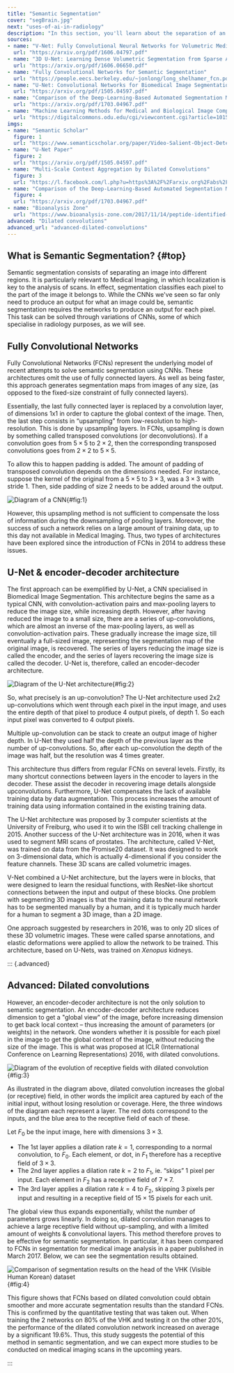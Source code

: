 ```yaml
---
title: "Semantic Segmentation"
cover: "segBrain.jpg"
next: "uses-of-ai-in-radiology"
description: "In this section, you'll learn about the separation of an image into different regions through a process called semantic segmentation, in particular how it integrates with medical image scans."
sources:
- name: "V-Net: Fully Convolutional Neural Networks for Volumetric Medical Image Segmentation"
  url: "https://arxiv.org/pdf/1606.04797.pdf"
- name: "3D U-Net: Learning Dense Volumetric Segmentation from Sparse Annotation"
  url: "https://arxiv.org/pdf/1606.06650.pdf"
- name: "Fully Convolutional Networks for Semantic Segmentation"
  url: "https://people.eecs.berkeley.edu/~jonlong/long_shelhamer_fcn.pdf"
- name: "U-Net: Convolutional Networks for Biomedical Image Segmentation"
  url: "https://arxiv.org/pdf/1505.04597.pdf"
- name: "Comparison of the Deep-Learning-Based Automated Segmentation Methods for the Head Sectioned Images of the Virtual Korean Human Project"
  url: "https://arxiv.org/pdf/1703.04967.pdf"
- name: "Machine Learning Methods for Medical and Biological Image Computing"
  url: "https://digitalcommons.odu.edu/cgi/viewcontent.cgi?article=1015&context=computerscience_etds"
imgs:
- name: "Semantic Scholar"
  figure: 1
  url: "https://www.semanticscholar.org/paper/Video-Salient-Object-Detection-via-Fully-Convoluti-Wang-Shen/022d74ae2f8680e780b18e0cbb041d5c5a57c7a5/figure/1"
- name: "U-Net Paper"
  figure: 2
  url: "https://arxiv.org/pdf/1505.04597.pdf"
- name: "Multi-Scale Context Aggregation by Dilated Convolutions"
  figure: 3
  url: "https://l.facebook.com/l.php?u=https%3A%2F%2Farxiv.org%2Fabs%2F1511.07122&h=ATOVsaU-z__SwQmKIIFgdxdcqeqRPgxd9yL2mxH-rslE3hIHx_uPPToksUy_amrK3auP3fdDi5EcaR8mw2QRFb2uHnbqLw_qT3HoKyKQQjh0SXyfIAP7z5m1vIY"
- name: "Comparison of the Deep-Learning-Based Automated Segmentation Methods for the Head Sectioned Images of the Virtual Korean Human Project"
  figure: 4
  url: "https://arxiv.org/pdf/1703.04967.pdf"
- name: "Bioanalysis Zone"
  url: "https://www.bioanalysis-zone.com/2017/11/14/peptide-identified-potential-biomarker-early-stages-alzheimers-disease/"
advanced: "Dilated convolutions"
advanced_url: "advanced-dilated-convolutions"
---
```


## What is Semantic Segmentation? {#top}

Semantic segmentation consists of separating an image into different regions. It is particularly relevant to Medical Imaging, in which localization is key to the analysis of scans. In effect, segmentation classifies each pixel to the part of the image it belongs to. While the CNNs we've seen so far only need to produce an output for what an image could be, semantic segmentation requires the networks to produce an output for each pixel. This task can be solved through variations of CNNs, some of which specialise in radiology purposes, as we will see.

## Fully Convolutional Networks
Fully Convolutional Networks  (FCNs) represent the underlying model of recent attempts to solve semantic segmentation using CNNs. These architectures omit the use of fully connected layers. As well as being faster, this approach generates segmentation maps from images of any size, (as opposed to the fixed-size constraint of fully connected layers).

Essentially, the last fully connected layer is replaced by a convolution layer, of dimensions 1x1 in order to capture the global context of the image. Then, the last step consists in “upsampling” from low-resolution to high-resolution. This is done by upsampling layers. In FCNs, upsampling is down by something called transposed convolutions (or deconvolutions). If a convolution goes from $5 \times 5$ to $2 \times 2$, then the corresponding transposed convolutions goes from $2 \times 2$ to $5 \times 5$. 

To allow this to happen padding is added. The amount of padding of transposed convolution depends on the dimensions needed. For instance, suppose the kernel of the original from a $5 \times 5$ to $3 \times 3$, was a $3 \times 3$ with stride 1. Then, side padding of size 2 needs to be added around the output.

![Diagram of a CNN](/content-images/SegmentationDiagram1.png){#fig:1}

<!--Image source:
https://www.semanticscholar.org/paper/Video-Salient-Object-Detection-via-Fully-Convoluti-Wang-Shen/022d74ae2f8680e780b18e0cbb041d5c5a57c7a5-->

However, this upsampling method is not sufficient to compensate the loss of information during the downsampling of pooling layers. Moreover, the success of such a network relies on a large amount of training data, up to this day not available in Medical Imaging. Thus, two types of architectures have been explored since the introduction of FCNs in 2014 to address these issues.

## U-Net & encoder-decoder architecture

The first approach can be exemplified by U-Net, a CNN specialised in Biomedical Image Segmentation. This architecture begins the same as a typical CNN, with convolution-activation pairs and max-pooling layers to reduce the image size, while increasing depth. However, after having reduced the image to a small size, there are a series of up-convolutions, which are almost an inverse of the max-pooling layers, as well as convolution-activation pairs. These gradually increase the image size, till eventually a full-sized image, representing the segmentation map of the original image, is recovered. The series of layers reducing the image size is called the encoder, and the series of layers recovering the image size is called the decoder. U-Net is, therefore, called an encoder-decoder architecture.

![Diagram of the U-Net architecture](/content-images/UNetImage.png){#fig:2}

So, what precisely is an up-convolution? The U-Net architecture used 2x2 up-convolutions which went through each pixel in the input image, and uses the entire depth of that pixel to produce 4 output pixels, of depth 1. So each input pixel was converted to 4 output pixels. 

Multiple up-convolution can be stack to create an output image of higher depth. In U-Net they used half the depth of the previous layer as the number of up-convolutions. So, after each up-convolution the depth of the image was half, but the resolution was 4 times greater.

This architecture thus differs from regular FCNs on several levels. Firstly, its many shortcut connections between layers in the encoder to layers in the decoder. These assist the decoder in recovering image details alongside upconvolutions. Furthermore, U-Net compensates the lack of available training data by data augmentation. This process increases the amount of training data using information contained in the existing training data. 

The U-Net architecture was proposed by 3 computer scientists at the University of Freiburg, who used it to win the ISBI cell tracking challenge in 2015. Another success of the U-Net architecture was in 2016, when it was used to segment MRI scans of prostates. The architecture, called V-Net, was trained on data from the Promise20 dataset. It was designed to work on 3-dimensional data, which is actually 4-dimensional if you consider the feature channels. These 3D scans are called volumetric images.

V-Net combined a U-Net architecture, but the layers were in blocks, that were designed to learn the residual functions, with ResNet-like shortcut connections between the input and output of these blocks. One problem with segmenting 3D images is that the training data to the neural network has to be segmented manually by a human, and it is typically much harder for a human to segment a 3D image, than a 2D image. 

One approach suggested by researchers in 2016, was to only 2D slices of these 3D volumetric images. These were called sparse annotations, and elastic deformations were applied to allow the network to be trained. This architecture, based on U-Nets, was trained on *Xenopus* kidneys.

::: {.advanced}

## Advanced: Dilated convolutions
However, an encoder-decoder architecture is not the only solution to semantic segmentation. An encoder-decoder architecture reduces dimension to get a "global view" of the image, before increasing dimension to get back local context – thus increasing the amount of parameters (or weights) in the network. One wonders whether it is possible for each pixel in the image to get the global context of the image, without reducing the size of the image. This is what was proposed at ICLR (International Conference on Learning Representations) 2016, with dilated convolutions.

![Diagram of the evolution of receptive fields with dilated convolution](content-images/DilatedImage.png){#fig:3}

<!--Add this image description:
Layer 1: output F1
Layer 2: output F2
Layer 3: output F3
-->

As illustrated in the diagram above, dilated convolution increases the global (or receptive) field, in other words the implicit area captured by each of the initial input, without losing resolution or coverage. Here, the three windows of the diagram each represent a layer. The red dots correspond to the inputs, and the blue area to the receptive field of each of these. 

Let $F_0$ be the input image, here with dimensions $3 \times 3$. 

- The 1st layer applies a dilation rate $k=1$, corresponding to a normal convolution, to $F_0$. Each element, or dot, in $F_1$ therefore has a receptive field of $3 \times 3$.
- The 2nd layer applies a dilation rate $k=2$ to $F_1$, ie. “skips” 1 pixel per input. Each element in $F_2$ has a receptive field of $7 \times 7$.
- The 3rd layer applies a dilation rate $k=4$ to $F_2$, skipping 3 pixels per input and resulting in a receptive field of $15 \times 15$ pixels for each unit.

The global view thus expands exponentially, whilst the number of parameters grows linearly. In doing so, dilated convolution manages to achieve a large receptive field without up-sampling, and with a limited amount of weights & convolutional layers. This method therefore proves to be effective for semantic segmentation. In particular, it has been compared to FCNs in segmentation for medical image analysis in a paper published in March 2017. Below, we can see the segmentation results obtained.

![Comparison of segmentation results  on the head of the VHK (Visible Human Korean) dataset](content-images/brainSegmentation.png){#fig:4}

This figure shows that FCNs based on dilated convolution could obtain smoother and more accurate segmentation results than the standard FCNs. This is confirmed by the quantitative testing that was taken out. When training the 2 networks on 80% of the VHK and testing it on the other 20%, the performance of the dilated convolution network increased on average by a significant 19.6%. Thus, this study suggests the potential of this method in semantic segmentation, and we can expect more studies to be conducted on medical imaging scans in the upcoming years. 

:::